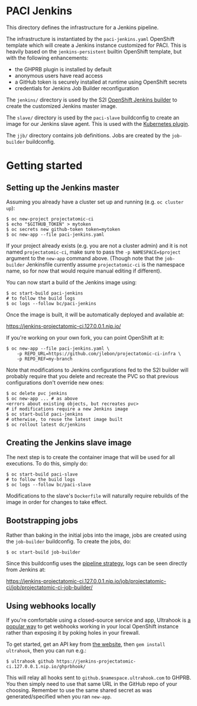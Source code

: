 # PACI Jenkins

This directory defines the infrastructure for a Jenkins pipeline.

The infrastructure is instantiated by the `paci-jenkins.yaml` OpenShift template
which will create a Jenkins instance customized for PACI. This is heavily based
on the `jenkins-persistent` builtin OpenShift template, but with the following
enhancements:

- the GHPRB plugin is installed by default
- anonymous users have read access
- a GitHub token is securely installed at runtime using OpenShift secrets
- credentials for Jenkins Job Builder reconfiguration

The `jenkins/` directory is used by the S2I
[OpenShift Jenkins builder](https://github.com/openshift/jenkins/tree/8e58d88#installing-using-s2i-build)
to create the customized Jenkins master image.

The `slave/` directory is used by the `paci-slave` buildconfig to create an
image for our Jenkins slave agent. This is used with the
[Kubernetes plugin](https://plugins.jenkins.io/kubernetes).

The `jjb/` directory contains job definitions. Jobs are created by the
`job-builder` buildconfig.

# Getting started

## Setting up the Jenkins master

Assuming you already have a cluster set up and running (e.g. `oc cluster up`):

```
$ oc new-project projectatomic-ci
$ echo "$GITHUB_TOKEN" > mytoken
$ oc secrets new github-token token=mytoken
$ oc new-app --file paci-jenkins.yaml
```

If your project already exists (e.g. you are not a cluster admin) and it is not
named `projectatomic-ci`, make sure to pass the `-p NAMESPACE=$project` argument
to the `new-app` command above. (Though note that the `job-builder` Jenkinsfile
currently assume `projectatomic-ci` is the namespace name, so for now that would
require manual editing if different).

You can now start a build of the Jenkins image using:

```
$ oc start-build paci-jenkins
# to follow the build logs
$ oc logs --follow bc/paci-jenkins
```

Once the image is built, it will be automatically deployed and available at:

https://jenkins-projectatomic-ci.127.0.0.1.nip.io/

If you're working on your own fork, you can point OpenShift at it:

```
$ oc new-app --file paci-jenkins.yaml \
    -p REPO_URL=https://github.com/jlebon/projectatomic-ci-infra \
    -p REPO_REF=my-branch
```

Note that modifications to Jenkins configurations fed to the S2I builder will
probably require that you delete and recreate the PVC so that previous
configurations don't override new ones:


```
$ oc delete pvc jenkins
$ oc new-app ... # as above
<errors about existing objects, but recreates pvc>
# if modifications require a new Jenkins image
$ oc start-build paci-jenkins
# otherwise, to reuse the latest image built
$ oc rollout latest dc/jenkins
```

## Creating the Jenkins slave image

The next step is to create the container image that will be used for all
executions. To do this, simply do:

```
$ oc start-build paci-slave
# to follow the build logs
$ oc logs --follow bc/paci-slave
```

Modifications to the slave's `Dockerfile` will naturally require rebuilds of the
image in order for changes to take effect.

## Bootstrapping jobs

Rather than baking in the initial jobs into the image, jobs are created using
the `job-builder` buildconfig. To create the jobs, do:

```
$ oc start-build job-builder
```

Since this buildconfig uses the
[pipeline strategy](https://docs.openshift.com/container-platform/3.6/architecture/core_concepts/builds_and_image_streams.html#pipeline-build),
logs can be seen directly from Jenkins at:

https://jenkins-projectatomic-ci.127.0.0.1.nip.io/job/projectatomic-ci/job/projectatomic-ci-job-builder/

## Using webhooks locally

If you're comfortable using a closed-source service and app, Ultrahook is
[a popular way](https://blog.openshift.com/using-github-hooks-with-your-local-openshift-environment/)
to get webhooks working in your local OpenShift instance rather than exposing it
by poking holes in your firewall.

To get started, get an API key from
[the website](http://www.ultrahook.com/register), then `gem install ultrahook`,
then you can run e.g.:

```
$ ultrahook github https://jenkins-projectatomic-ci.127.0.0.1.nip.io/ghprbhook/
```

This will relay all hooks sent to `github.$namespace.ultrahook.com` to GHPRB.
You then simply need to use that same URL in the GitHub repo of your choosing.
Remember to use the same shared secret as was generated/specified when you ran
`new-app`.
